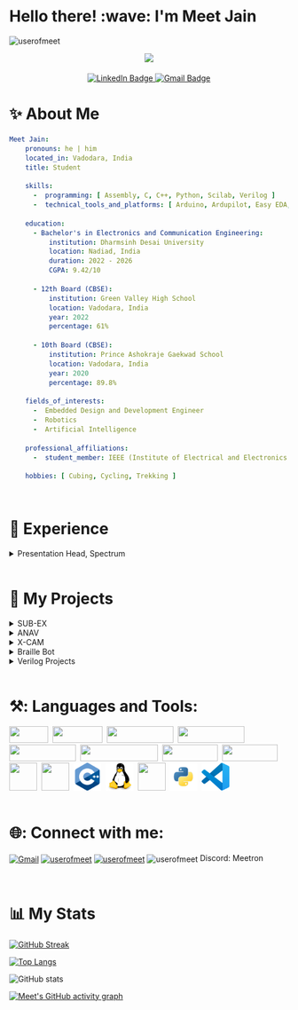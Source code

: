 <h1>
  Hello there! :wave: I'm Meet Jain
</h1>

<p align="left"> 
  <img src="https://komarev.com/ghpvc/?username=userofmeet&label=Profile%20views&color=010b13&style=flat" alt="userofmeet" style="width: 130px; height: auto;" />
</p>

<div id="header" align="center">
  <img src="https://i.giphy.com/media/v1.Y2lkPTc5MGI3NjExcjZzMjQxeG5obnJ6N3E3czR2a2FrN204bndndXQ0a3U0OXZ3ejltdSZlcD12MV9pbnRlcm5hbF9naWZfYnlfaWQmY3Q9Zw/4rZA5D22301iMgrUNd/giphy.gif" width="850"/> <br>
</div>
<br>
<div id="badges" align="center" >
  <a href="https://www.linkedin.com/in/userofmeet/">
    <img src="https://img.shields.io/badge/LinkedIn-blue?style=for-the-badge&logo=linkedin&logoColor=white" alt="LinkedIn Badge"/>
  </a>
  <a href="mailto:meetjain538@gmail.com">
    <img src="https://img.shields.io/badge/Gmail-red?style=for-the-badge&logo=gmail&logoColor=white" alt="Gmail Badge"/>
  </a>
</div>

# :sparkles: About Me

```yaml
Meet Jain:
    pronouns: he | him
    located_in: Vadodara, India
    title: Student
  
    skills:
      -  programming: [ Assembly, C, C++, Python, Scilab, Verilog ]
      -  technical_tools_and_platforms: [ Arduino, Ardupilot, Easy EDA, ESP 32, Flux AI, KiCAD, LTspice, Microwind, Multisim, OpenCV, QGroundControl, Raspberry PI ]

    education:
      - Bachelor's in Electronics and Communication Engineering:
          institution: Dharmsinh Desai University
          location: Nadiad, India
          duration: 2022 - 2026
          CGPA: 9.42/10

      - 12th Board (CBSE):
          institution: Green Valley High School
          location: Vadodara, India
          year: 2022
          percentage: 61%

      - 10th Board (CBSE):
          institution: Prince Ashokraje Gaekwad School
          location: Vadodara, India
          year: 2020
          percentage: 89.8%
  
    fields_of_interests:
      -  Embedded Design and Development Engineer
      -  Robotics 
      -  Artificial Intelligence
  
    professional_affiliations:
      -  student_member: IEEE (Institute of Electrical and Electronics Engineers)

    hobbies: [ Cubing, Cycling, Trekking ]
```


<!--code: [HTML, CSS, Javascript, C, Python, Java],
  tools: [React, Node, Express],
  database: [MongoDB, MySQL],
  I'm a  currently pursuing a Bachelor's degree in Engineering at , India.
- 💻 I'm proficient in development, with experience in technologies like Technologies.
- 🌐 I love building dynamic and responsive web applications that deliver seamless user experiences.
- 🚀 Always eager to collaborate on exciting projects and contribute to open-source communities.
-->
<br>

# :briefcase: Experience

<details> 
  <summary> Presentation Head, Spectrum </summary>
  <ul>   <li> Enhanced team coordination and presentation flow </li> 
    <li> Led the development and delivery of engaging presentations for workshops</li> 
  <li> Collaborated with a technical team to design and implement workshop content, including demonstrations and project builds </li>
  <li> Organized and conducted hands-on workshops, covering topics like microcontrollers, embedded systems, and robotics  </li> 
  <li> <strong> Skills:</strong> <em> Adaptable, Detail-oriented, Effective listener, Presentation, Troubleshooting, Latex, Overleaf </em></li>
</details>
<br>

# :star2: My Projects
<details> 
  <summary> SUB-EX </summary>
    <ul> <li> Submarine Explorer for Underwater Body EXamination, a crack detection ROV </li> 
    <li> Aims to detect cracks in submerged structures </li>
    <li> 3D-printed ROV for crack detection in submerged structures </li>
    <li> Designed to detect structural anomalies at an early stage </li> 
    <li> <strong>Tech Stack:</strong> <em> Arduino, ESP32, QGroundControl, OpenCV, Pixhawk flight controller, Python, Raspberry Pi</em></li></ul> 
</details>

<details>
  <summary> ANAV </summary>
    <ul><li>Autonomous Navigation for an Aerial Vehicle, IROC ISRO Challenge 2025</li>
    <li> An autonomous navigation system for Martian environment</li>
    <li>Implementing computer vision techniques for real-time crater detection to identify safe landing spots</li>
    <li>Implementing computer vision techniques for real-time crater detection to identify safe landing spots</li>
      <li>Tech Stack: IMU, MAVLink, OpenCV, Pixhawk flight controller, QGroundControl, Raspberry Pi 5</li></ul>
</details>

<details> 
  <summary> X-CAM </summary>
    <ul> <li>X-Controlled Autonomus Monitoring, an automated surveillance drone</li> 
    <li> Aims to make drones totally autonomous. </li>
    <li> Surveils a designated area </li> 
    <li> Smart charging pad system that allows the drone to recharge autonomously </li>
    <li><strong>Tech Stack:</strong> <em> APM 2.8 flight controller, Arduino, BMS circuit design, MissionPlanner </em></li></ul> 
</details>

<details> 
  <summary> Braille Bot </summary>
   <li></ul> Assistive device to help visually impaired individuals </li>
   <li>Interactive interface to navigate through letters and sentence </li>
   <li> Allows adjustment of translation speed for personalized use </li>
   <li> Enhances accessibility and inclusion </li>
   <li><strong>Tech Stack:</strong> <em>Arduino, Servo Motors</em> </li></ul> 
</details>

<details> 
  <summary> Verilog Projects </summary>
    <ul><li>Design hardware modules using Verilog for different digital systems</li>
    <li>Enhance the modularity of the design, making it adaptable for varying system specifications</li>
    <li> Develop Verilog testbenches to simulate and verify the behavior of the design modules under different scenarios </li>
    <li>  Create input stimulus for the modules to test all possible cases </li>
    <li><strong>Tech Stack:</strong> <em>Quartus, ModelSim</em></li></ul>
</details>

<br>

# ⚒️: Languages and Tools:
<div>
  <img width=70px height=30px src="https://img.shields.io/badge/git-%23F05033.svg?style=for-the-badge&logo=git&logoColor=white&style=plastic">&nbsp;
  <img width=90px height=30px src="https://img.shields.io/badge/github-%23121011.svg?style=for-the-badge&logo=github&logoColor=white&style=plastic">&nbsp;
  <img width=120px height=30px src="https://img.shields.io/badge/Microsoft_Word-2B579A?style=for-the-badge&logo=microsoft-word&logoColor=white&style=plastic">&nbsp;
  <img width=120px height=30px src="https://img.shields.io/badge/Microsoft_Excel-217346?style=for-the-badge&logo=microsoft-excel&logoColor=white&style=plastic">&nbsp;
  <img width=120px height=30px src="https://img.shields.io/badge/Microsoft_Office-D83B01?style=for-the-badge&logo=microsoft-office&logoColor=white&style=plastic">&nbsp;
  <img width=140px height=30px src="https://img.shields.io/badge/Microsoft_PowerPoint-B7472A?style=for-the-badge&logo=microsoft-powerpoint&logoColor=white&style=plastic">&nbsp;
  <img width=100px height=30px src="https://img.shields.io/badge/Matplotlib-%23ffffff.svg?style=for-the-badge&logo=Matplotlib&logoColor=black&style=plastic">&nbsp;
  <img width=100px height= 30px src="https://img.shields.io/badge/numpy-%23013243.svg?style=for-the-badge&logo=numpy&logoColor=white&style=plastic">&nbsp;
  <img width=50px height=50px src="https://static-00.iconduck.com/assets.00/apps-arduino-icon-256x256-mp2raho4.png">&nbsp;
  <img width=50px height=50px src="https://upload.wikimedia.org/wikipedia/commons/1/18/C_Programming_Language.svg">&nbsp;
  <img width=50px height=50px src="https://raw.githubusercontent.com/devicons/devicon/master/icons/cplusplus/cplusplus-original.svg" alt="cplusplus">&nbsp;
  <img width=50px height=50px src="https://raw.githubusercontent.com/devicons/devicon/master/icons/linux/linux-original.svg">&nbsp;
  <img width=50px height=50px src="https://upload.wikimedia.org/wikipedia/commons/2/21/Matlab_Logo.png">&nbsp;
  <img width=50px height=50px src="https://raw.githubusercontent.com/github/explore/80688e429a7d4ef2fca1e82350fe8e3517d3494d/topics/python/python.png">&nbsp;
  <img width=50px height=50px src="https://raw.githubusercontent.com/github/explore/80688e429a7d4ef2fca1e82350fe8e3517d3494d/topics/visual-studio-code/visual-studio-code.png">&nbsp;

  
  <!--<img width=120px height=30px src="https://img.shields.io/badge/MongoDB-%234ea94b.svg?style=for-the-badge&logo=mongodb&logoColor=white&style=plastic">&nbsp;
  <img width=120px height=30px src="https://img.shields.io/badge/mysql-4479A1.svg?style=for-the-badge&logo=mysql&logoColor=white&style=plastic">&nbsp;
  <img width=120px height=30px src="https://img.shields.io/badge/git-%23F05033.svg?style=for-the-badge&logo=git&logoColor=white&style=plastic">&nbsp;
  <img width=120px height=30px src="https://img.shields.io/badge/github-%23121011.svg?style=for-the-badge&logo=github&logoColor=white&style=plastic">&nbsp;
  <img width=120px height=30px src="https://img.shields.io/badge/-Hackerrank-2EC866?style=for-the-badge&logo=HackerRank&logoColor=white&style=plastic">&nbsp;
  <img width=120px height=30px src="https://img.shields.io/badge/linkedin-%230077B5.svg?style=for-the-badge&logo=linkedin&logoColor=white&style=plastic">&nbsp;
  <img width=120px height=30px src="https://img.shields.io/badge/Instagram-%23E4405F.svg?style=for-the-badge&logo=Instagram&logoColor=white&style=plastic">&nbsp;
  <img width=120px height=30px src="https://img.shields.io/badge/Gmail-D14836?style=for-the-badge&logo=gmail&logoColor=white&style=plastic">&nbsp;
  <img width=120px height=30px src="https://img.shields.io/badge/Gmail-D14836?style=for-the-badge&logo=gmail&logoColor=white&style=plastic">&nbsp;
  <img width=120px height=30px src="https://img.shields.io/badge/Notion-%23000000.svg?style=for-the-badge&logo=notion&logoColor=white&style=plastic">&nbsp;
  <img width=120px height=30px src="https://img.shields.io/badge/-Arduino-00979D?style=for-the-badge&logo=Arduino&logoColor=white&style=plastic">&nbsp;
  <img width=120px height=30px src="https://img.shields.io/badge/Microsoft_Word-2B579A?style=for-the-badge&logo=microsoft-word&logoColor=white&style=plastic">&nbsp;
  <img width=120px height=30px src="https://img.shields.io/badge/Microsoft_Excel-217346?style=for-the-badge&logo=microsoft-excel&logoColor=white&style=plastic">&nbsp;
  <img width=120px height=30px src="https://img.shields.io/badge/Microsoft_Office-D83B01?style=for-the-badge&logo=microsoft-office&logoColor=white&style=plastic">&nbsp;
  <img width=120px height=30px src="https://img.shields.io/badge/Microsoft_PowerPoint-B7472A?style=for-the-badge&logo=microsoft-powerpoint&logoColor=white&style=plastic">&nbsp;
  <img width=120px height=30px src="https://img.shields.io/badge/Matplotlib-%23ffffff.svg?style=for-the-badge&logo=Matplotlib&logoColor=black&style=plastic">&nbsp;
  <img width=120px height=30px src="https://img.shields.io/badge/pandas-%23150458.svg?style=for-the-badge&logo=pandas&logoColor=white&style=plastic">&nbsp;
  <img width=120px height=30px src="https://img.shields.io/badge/numpy-%23013243.svg?style=for-the-badge&logo=numpy&logoColor=white&style=plastic">&nbsp;
  <img width=120px height=30px src="https://img.shields.io/badge/python-3670A0?style=for-the-badge&logo=python&logoColor=ffdd54&style=plastic">&nbsp;
  <img width=120px height=30px src="https://img.shields.io/badge/html5-%23E34F26.svg?style=for-the-badge&logo=html5&logoColor=white&style=plastic">&nbsp;
  
  ![MongoDB](https://img.shields.io/badge/MongoDB-%234ea94b.svg?style=for-the-badge&logo=mongodb&logoColor=white&style=plastic)
  ![MySQL](https://img.shields.io/badge/mysql-4479A1.svg?style=for-the-badge&logo=mysql&logoColor=white&style=plastic)
  ![Git](https://img.shields.io/badge/git-%23F05033.svg?style=for-the-badge&logo=git&logoColor=white&style=plastic)
  ![GitHub](https://img.shields.io/badge/github-%23121011.svg?style=for-the-badge&logo=github&logoColor=white&style=plastic)
  ![HackerRank](https://img.shields.io/badge/-Hackerrank-2EC866?style=for-the-badge&logo=HackerRank&logoColor=white&style=plastic)
  ![LinkedIn](https://img.shields.io/badge/linkedin-%230077B5.svg?style=for-the-badge&logo=linkedin&logoColor=white&style=plastic)
  ![Instagram](https://img.shields.io/badge/Instagram-%23E4405F.svg?style=for-the-badge&logo=Instagram&logoColor=white&style=plastic)
  ![Gmail](https://img.shields.io/badge/Gmail-D14836?style=for-the-badge&logo=gmail&logoColor=white&style=plastic)
  ![Notion](https://img.shields.io/badge/Notion-%23000000.svg?style=for-the-badge&logo=notion&logoColor=white&style=plastic)
  ![Arduino](https://img.shields.io/badge/-Arduino-00979D?style=for-the-badge&logo=Arduino&logoColor=white&style=plastic)
  ![Microsoft Word](https://img.shields.io/badge/Microsoft_Word-2B579A?style=for-the-badge&logo=microsoft-word&logoColor=white&style=plastic)
  ![Microsoft Excel](https://img.shields.io/badge/Microsoft_Excel-217346?style=for-the-badge&logo=microsoft-excel&logoColor=white&style=plastic)
  ![Microsoft Office](https://img.shields.io/badge/Microsoft_Office-D83B01?style=for-the-badge&logo=microsoft-office&logoColor=white&style=plastic)
  ![Microsoft PowerPoint](https://img.shields.io/badge/Microsoft_PowerPoint-B7472A?style=for-the-badge&logo=microsoft-powerpoint&logoColor=white&style=plastic)
  ![Matplotlib](https://img.shields.io/badge/Matplotlib-%23ffffff.svg?style=for-the-badge&logo=Matplotlib&logoColor=black&style=plastic)
  ![Pandas](https://img.shields.io/badge/pandas-%23150458.svg?style=for-the-badge&logo=pandas&logoColor=white&style=plastic)
  ![NumPy](https://img.shields.io/badge/numpy-%23013243.svg?style=for-the-badge&logo=numpy&logoColor=white&style=plastic)
  ![Python](https://img.shields.io/badge/python-3670A0?style=for-the-badge&logo=python&logoColor=ffdd54&style=plastic)
  ![HTML5](https://img.shields.io/badge/html5-%23E34F26.svg?style=for-the-badge&logo=html5&logoColor=white&style=plastic)
  ![Java](https://img.shields.io/badge/java-%23ED8B00.svg?style=for-the-badge&logo=openjdk&logoColor=white&style=plastic)
  ![JavaScript](https://img.shields.io/badge/javascript-%23323330.svg?style=for-the-badge&logo=javascript&logoColor=%23F7DF1E&style=plastic)
  ![CSS3](https://img.shields.io/badge/css3-%231572B6.svg?style=for-the-badge&logo=css3&logoColor=white&style=plastic)
  ![C](https://img.shields.io/badge/c-%2300599C.svg?style=for-the-badge&logo=c&logoColor=white&style=plastic)
  ![C++](https://img.shields.io/badge/c++-%2300599C.svg?style=for-the-badge&logo=c%2B%2B&logoColor=white&style=plastic)
  ![Visual Studio Code](https://img.shields.io/badge/Visual%20Studio%20Code-0078d7.svg?style=for-the-badge&logo=visual-studio-code&logoColor=white&style=plastic)
  ![Replit](https://img.shields.io/badge/Replit-DD1200?style=for-the-badge&logo=Replit&logoColor=white&style=plastic)
  ![Notepad++](https://img.shields.io/badge/Notepad++-90E59A.svg?style=for-the-badge&logo=notepad%2b%2b&logoColor=black&style=plastic)
  ![Obsidian](https://img.shields.io/badge/Obsidian-%23483699.svg?style=for-the-badge&logo=obsidian&logoColor=white&style=plastic)
  ![Eclipse](https://img.shields.io/badge/Eclipse-FE7A16.svg?style=for-the-badge&logo=Eclipse&logoColor=white&style=plastic)
  ![React](https://img.shields.io/badge/react-%2320232a.svg?style=for-the-badge&logo=react&logoColor=%2361DAFB&style=plastic)
  ![NodeJS](https://img.shields.io/badge/node.js-6DA55F?style=for-the-badge&logo=node.js&logoColor=white&style=plastic)
  ![Nodemon](https://img.shields.io/badge/NODEMON-%23323330.svg?style=for-the-badge&logo=nodemon&logoColor=%BBDEAD&style=plastic)
  ![Bootstrap](https://img.shields.io/badge/bootstrap-%238511FA.svg?style=for-the-badge&logo=bootstrap&logoColor=white&style=plastic)
  ![Hackerrank](https://img.shields.io/badge/-Hackerrank-2EC866?style=for-the-badge&logo=HackerRank&logoColor=white&style=plastic)
  ![CodeChef](https://img.shields.io/badge/CodeChef-%23964B00.svg?style=for-the-badge&logo=CodeChef&logoColor=white&style=plastic)
  ![Canva](https://img.shields.io/badge/Canva-%2300C4CC.svg?style=for-the-badge&logo=Canva&logoColor=white&style=plastic)
  ![Netlify](https://img.shields.io/badge/netlify-%23000000.svg?style=for-the-badge&logo=netlify&logoColor=#00C7B7&style=plastic)
  ![LeetCode](https://img.shields.io/badge/LeetCode-000000?style=for-the-badge&logo=LeetCode&logoColor=#d16c06&style=plastic)
  -->
</div>
<br>

# 🌐: Connect with me:
<p align="left">
 <a href="mailto:meetjain538@gmail.com" target="blank"><img align="center" src="https://upload.wikimedia.org/wikipedia/commons/4/4e/Gmail_Icon.png" alt="Gmail" height="30" width="35" /></a>
<a href="https://linkedin.com/in/userofmeet" target="blank"><img align="center" src="https://raw.githubusercontent.com/rahuldkjain/github-profile-readme-generator/master/src/images/icons/Social/linked-in-alt.svg" alt="userofmeet" height="30" width="40" /></a>
<a href="https://instagram.com/userofmeet" target="blank"><img align="center" src="https://raw.githubusercontent.com/rahuldkjain/github-profile-readme-generator/master/src/images/icons/Social/instagram.svg" alt="userofmeet" height="30" width="40" /></a>  <img align="center" src="https://raw.githubusercontent.com/rahuldkjain/github-profile-readme-generator/master/src/images/icons/Social/discord.svg" alt="userofmeet" height="30" width="40" />
  Discord: Meetron
</p>
<br>

# 📊 My Stats
<div align="left">
  
  <!-- GitHub Streak -->
  [![GitHub Streak](https://github-readme-streak-stats.herokuapp.com?user=userofmeet&theme=vision-friendly-dark&card_width=850)](https://git.io/streak-stats)
  
  <!-- Top Languages -->
  [![Top Langs](https://github-readme-stats-git-masterrstaa-rickstaa.vercel.app/api/top-langs/?username=userofmeet&layout=compact&theme=vision-friendly-dark&card_width=850&border_color=FFFFFF)](https://github.com/userofmeet/github-readme-stats)
  
  <!-- GitHub Stats -->
  ![GitHub stats](https://github-readme-stats.vercel.app/api?username=userofmeet&theme=vision-friendly-dark&border_color=FFFFFF&card_width=850&show_icons=true)
  
  <!-- GitHub Activity Graph -->
  [![Meet's GitHub activity graph](https://github-readme-activity-graph.vercel.app/graph?username=userofmeet&theme=github-compact&height=350&title_color=ffa500)](https://github.com/ashutosh00710/github-readme-activity-graph)

</div>


<!--
userofmeet/userofmeet is a ✨ special ✨ repository because its `README.md` (this file) appears on your GitHub profile.
You can click the Preview link to take a look at your changes.
<h1>$${\color{red}Welcome \space \color{lightblue}To \space \color{orange}Stackoverflow}$$ </h1>
--->

<!--```yaml
Sree Vishnu Varthini:
  pronouns: "she" | "her"
  located_in: Coimbatore, India
  title: "Full-Stack Developer"

  skills:
    [
       web-development : [ HTML, CSS, Javascript, React.js, Express.js, Node.js]
       programming: [ C, Java, Python, Data Structures]
       database: [ MongoDB, MySQL]
    ]

  education: 
    - "Bachelor's in Electronics and Communication Engineering"
    - "Sri Eshwar College Of Engineering"
    - 2022 - 2026

  technical_experience:
    - "Intern - MERN Stack, RampeX Technologies"
    - "Intern - Web Development, Octanet Services"
    - "Intern - Embedded Systems, Emglitz Technologies"

  fields_of_interests:
    [
      "Web Development"
      "UI/UX"
      "Artificial Intelligence"
      "Prompt Engineering"
    ]

  professional_affiliations:
    [
      Secratary: "Toastmasters International"
      Student_Member: "IEEE (Institute of Electrical and Electronics Engineers)"
      Student_Member: "WIE (Women In Engineering)"
    ]

  hobbies: ["Reading", "Music", "Art"]
``` -->

